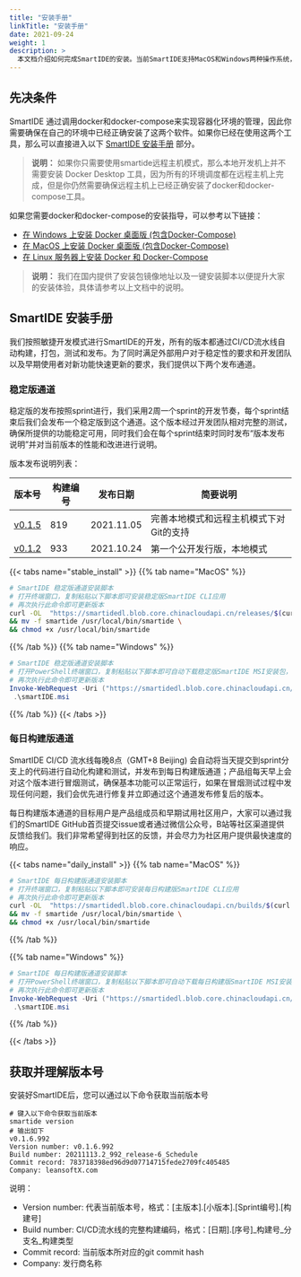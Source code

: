 ```yaml
---
title: "安装手册"
linkTitle: "安装手册"
date: 2021-09-24
weight: 1
description: >
  本文档介绍如何完成SmartIDE的安装。当前SmartIDE支持MacOS和Windows两种操作系统，我们提供了一键安装脚本方便开发人员快速完成安装。
---
```


## 先决条件

SmartIDE 通过调用docker和docker-compose来实现容器化环境的管理，因此你需要确保在自己的环境中已经正确安装了这两个软件。如果你已经在使用这两个工具，那么可以直接进入以下 [SmartIDE 安装手册](#smartide-安装手册) 部分。

> **说明：** 如果你只需要使用smartide远程主机模式，那么本地开发机上并不需要安装 Docker Desktop 工具，因为所有的环境调度都在远程主机上完成，但是你仍然需要确保远程主机上已经正确安装了docker和docker-compose工具。

如果您需要docker和docker-compose的安装指导，可以参考以下链接：

- [在 Windows 上安装 Docker 桌面版 (包含Docker-Compose)](docker-install-windows)
- [在 MacOS 上安装 Docker 桌面版 (包含Docker-Compose)](docker-install-osx)
- [在 Linux 服务器上安装 Docker 和 Docker-Compose](docker-install-linux)

> **说明：** 我们在国内提供了安装包镜像地址以及一键安装脚本以便提升大家的安装体验，具体请参考以上文档中的说明。

## SmartIDE 安装手册

我们按照敏捷开发模式进行SmartIDE的开发，所有的版本都通过CI/CD流水线自动构建，打包，测试和发布。为了同时满足外部用户对于稳定性的要求和开发团队以及早期使用者对新功能快速更新的要求，我们提供以下两个发布通道。

### 稳定版通道

稳定版的发布按照sprint进行，我们采用2周一个sprint的开发节奏，每个sprint结束后我们会发布一个稳定版到这个通道。这个版本经过开发团队相对完整的测试，确保所提供的功能稳定可用，同时我们会在每个sprint结束时同时发布“版本发布说明”并对当前版本的性能和改进进行说明。

版本发布说明列表：

| 版本号      | 构建编号 | 发布日期      |   简要说明   |
| ----------- | ----------- | ----------- | ----------- |
| [v0.1.5](/zh/blog/2021-1105-vm-start/)          | 819 | 2021.11.05 | 完善本地模式和远程主机模式下对Git的支持       |
| [v0.1.2](/zh/blog/2021-1024-first-release/)     | 933 | 2021.10.24 | 第一个公开发行版，本地模式       |

{{< tabs name="stable_install" >}}
{{% tab name="MacOS" %}}
```bash
# SmartIDE 稳定版通道安装脚本
# 打开终端窗口，复制粘贴以下脚本即可安装稳定版SmartIDE CLI应用
# 再次执行此命令即可更新版本
curl -OL  "https://smartidedl.blob.core.chinacloudapi.cn/releases/$(curl -L -s https://smartidedl.blob.core.chinacloudapi.cn/releases/stable.txt)/smartide" \
&& mv -f smartide /usr/local/bin/smartide \
&& chmod +x /usr/local/bin/smartide
```
{{% /tab %}}
{{% tab name="Windows" %}}
```powershell
# SmartIDE 稳定版通道安装脚本
# 打开PowerShell终端窗口，复制粘贴以下脚本即可自动下载稳定版SmartIDE MSI安装包，并启动安装程序
# 再次执行此命令即可更新版本
Invoke-WebRequest -Uri ("https://smartidedl.blob.core.chinacloudapi.cn/releases/"+(Invoke-RestMethod https://smartidedl.blob.core.chinacloudapi.cn/releases/stable.txt)+"/SetupSmartIDE.msi")  -OutFile "smartide.msi"
 .\smartIDE.msi
```
{{% /tab %}}
{{< /tabs >}}

### 每日构建版通道

SmartIDE CI/CD 流水线每晚8点（GMT+8 Beijing) 会自动将当天提交到sprint分支上的代码进行自动化构建和测试，并发布到每日构建版通道；产品组每天早上会对这个版本进行冒烟测试，确保基本功能可以正常运行，如果在冒烟测试过程中发现任何问题，我们会优先进行修复并立即通过这个通道发布修复后的版本。

每日构建版本通道的目标用户是产品组成员和早期试用社区用户，大家可以通过我们的SmartIDE GitHub首页提交issue或者通过微信公众号，B站等社区渠道提供反馈给我们。我们非常希望得到社区的反馈，并会尽力为社区用户提供最快速度的响应。

{{< tabs name="daily_install" >}}
{{% tab name="MacOS" %}}
```bash
# SmartIDE 每日构建版通道安装脚本
# 打开终端窗口，复制粘贴以下脚本即可安装每日构建版SmartIDE CLI应用
# 再次执行此命令即可更新版本
curl -OL  "https://smartidedl.blob.core.chinacloudapi.cn/builds/$(curl -L -s https://smartidedl.blob.core.chinacloudapi.cn/builds/stable.txt)/smartide" \
&& mv -f smartide /usr/local/bin/smartide \
&& chmod +x /usr/local/bin/smartide
```
{{% /tab %}}

{{% tab name="Windows" %}}
```powershell
# SmartIDE 每日构建版通道安装脚本
# 打开PowerShell终端窗口，复制粘贴以下脚本即可自动下载每日构建版SmartIDE MSI安装包，并启动安装程序
# 再次执行此命令即可更新版本
Invoke-WebRequest -Uri ("https://smartidedl.blob.core.chinacloudapi.cn/builds/"+(Invoke-RestMethod https://smartidedl.blob.core.chinacloudapi.cn/builds/stable.txt)+"/SetupSmartIDE.msi")  -OutFile "smartide.msi"
 .\smartIDE.msi
```
{{% /tab %}}

{{< /tabs >}}

## 获取并理解版本号

安装好SmartIDE后，您可以通过以下命令获取当前版本号

```shell
# 键入以下命令获取当前版本
smartide version
# 输出如下
v0.1.6.992
Version number: v0.1.6.992
Build number: 20211113.2_992_release-6_Schedule
Commit record: 783718398ed96d9d07714715fede2709fc405485
Company: leansoftX.com
```

说明：

- Version number: 代表当前版本号，格式：[主版本].[小版本].[Sprint编号].[构建号]
- Build number: CI/CD流水线的完整构建编码，格式：[日期].[序号]_构建号_分支名_构建类型
- Commit record: 当前版本所对应的git commit hash
- Company: 发行商名称




